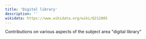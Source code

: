 ```yaml
---
title: 'Digital library'
description: ''
wikidata: https://www.wikidata.org/wiki/Q212805
---
```


Contributions on various aspects of the subject area "digital library"
